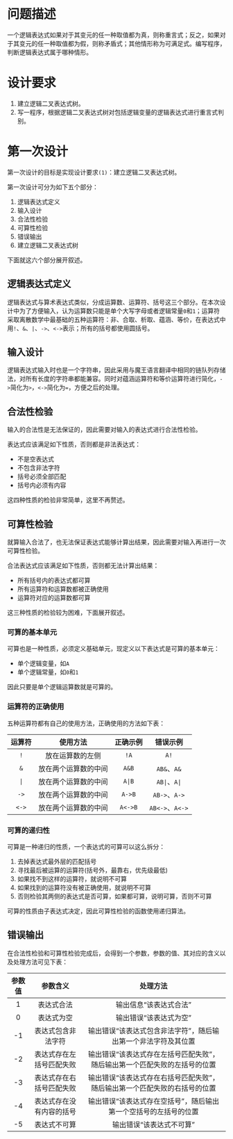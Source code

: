 # 问题描述
一个逻辑表达式如果对于其变元的任一种取值都为真，则称重言式；反之，如果对于其变元的任一种取值都为假，则称矛盾式；其他情形称为可满足式。编写程序，判断逻辑表达式属于哪种情形。

# 设计要求
1. 建立逻辑二叉表达式树。
2. 写一程序，根据逻辑二叉表达式树对包括逻辑变量的逻辑表达式进行重言式判别。

# 第一次设计
第一次设计的目标是实现设计要求`(1)`：建立逻辑二叉表达式树。

第一次设计可分为如下五个部分：

1. 逻辑表达式定义
2. 输入设计
3. 合法性检验
4. 可算性检验
5. 错误输出
6. 建立逻辑二叉表达式树

下面就这六个部分展开叙述。

## 逻辑表达式定义
逻辑表达式与算术表达式类似，分成运算数、运算符、括号这三个部分。在本次设计中为了方便输入，认为运算数只能是单个大写字母或者逻辑常量`0`和`1`；运算符采取离散数学中最基础的五种运算符：非、合取、析取、蕴涵、等价，在表达式中用`!`、`&`、`|`、`->`、`<->`表示；所有的括号都使用圆括号。

## 输入设计
逻辑表达式输入时也是一个字符串，因此采用与魔王语言翻译中相同的链队列存储法，对所有长度的字符串都能兼容。同时对蕴涵运算符和等价运算符进行简化，`->`简化为`>`，`<->`简化为`=`，方便之后的处理。

## 合法性检验
输入的合法性是无法保证的，因此需要对输入的表达式进行合法性检验。

表达式应该满足如下性质，否则都是非法表达式：

- 不是空表达式
- 不包含非法字符
- 括号必须全部匹配
- 括号内必须有内容

这四种性质的检验非常简单，这里不再赘述。

## 可算性检验
就算输入合法了，也无法保证表达式能够计算出结果，因此需要对输入再进行一次可算性检验。

合法表达式应该满足如下性质，否则都无法计算出结果：

- 所有括号内的表达式都可算
- 所有运算符和运算数都被正确使用
- 运算符对应的运算数都可算

这三种性质的检验较为困难，下面展开叙述。

### 可算的基本单元
可算也是一种性质，必须定义基础单元，现定义以下表达式是可算的基本单元：

- 单个逻辑变量，如`A`
- 单个逻辑常量，如`0`和`1`

因此只要是单个逻辑运算数就是可算的。

### 运算符的正确使用
五种运算符都有自己的使用方法，正确使用的方法如下表：

| 运算符 | 使用方法 | 正确示例 | 错误示例 |
| :------: | :------: | :------: | :------: |
| `!` | 放在运算数的左侧 | `!A` | `A!` |
| `&` | 放在两个运算数的中间 | `A&B` | `AB&`、`A&` |
| `\|` | 放在两个运算数的中间 | `A\|B` | `AB\|`、`A\|` |
| `->` | 放在两个运算数的中间 | `A->B` | `AB->`、`A->` |
| `<->` | 放在两个运算数的中间 | `A<->B` | `AB<->`、`A<->` |

### 可算的递归性
可算是一种递归的性质，一个表达式的可算可以这么拆分：

1. 去掉表达式最外层的匹配括号
2. 寻找最后被运算的运算符(括号外，最靠右，优先级最低)
3. 如果找不到这样的运算符，就说明不可算
4. 如果找到的运算符没有被正确使用，就说明不可算
5. 否则检验其两侧的表达式是否可算，如果都可算，说明可算，否则不可算

可算的性质由子表达式决定，因此可算性检验的函数使用递归算法。

## 错误输出
在合法性检验和可算性检验完成后，会得到一个参数，参数的值、其对应的含义以及处理方法可见下表：

| 参数值 | 参数含义 | 处理方法 |
| :------: | :------: | :------: |
| 1 | 表达式合法 | 输出信息“该表达式合法” |
| 0 | 表达式为空 | 输出错误“该表达式为空” |
| -1 | 表达式包含非法字符 | 输出错误“该表达式包含非法字符”，随后输出第一个非法字符及其位置 |
| -2 | 表达式存在左括号匹配失败 | 输出错误“该表达式存在左括号匹配失败”，随后输出第一个匹配失败的左括号的位置 |
| -3 | 表达式存在右括号匹配失败 | 输出错误“该表达式存在右括号匹配失败”，随后输出第一个匹配失败的右括号的位置 |
| -4 | 表达式存在没有内容的括号 | 输出错误“该表达式存在空括号”，随后输出第一个空括号的左括号的位置 |
| -5 | 表达式不可算 | 输出错误“该表达式不可算” |